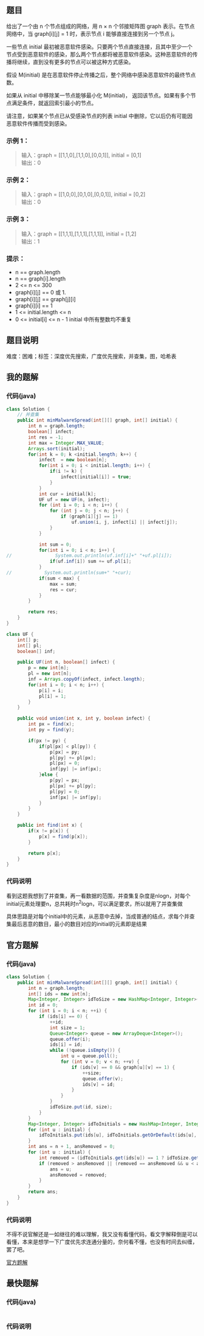 ## 题目
给出了一个由 n 个节点组成的网络，用 n × n 个邻接矩阵图 graph 表示。在节点网络中，当 graph[i][j] = 1 时，表示节点 i 能够直接连接到另一个节点 j。 

一些节点 initial 最初被恶意软件感染。只要两个节点直接连接，且其中至少一个节点受到恶意软件的感染，那么两个节点都将被恶意软件感染。这种恶意软件的传播将继续，直到没有更多的节点可以被这种方式感染。

假设 M(initial) 是在恶意软件停止传播之后，整个网络中感染恶意软件的最终节点数。

如果从 initial 中移除某一节点能够最小化 M(initial)， 返回该节点。如果有多个节点满足条件，就返回索引最小的节点。

请注意，如果某个节点已从受感染节点的列表 initial 中删除，它以后仍有可能因恶意软件传播而受到感染。
### 示例 1：
> 输入：graph = [[1,1,0],[1,1,0],[0,0,1]], initial = [0,1]  
> 输出：0
### 示例 2：
> 输入：graph = [[1,0,0],[0,1,0],[0,0,1]], initial = [0,2]  
> 输出：0
### 示例 3：
> 输入：graph = [[1,1,1],[1,1,1],[1,1,1]], initial = [1,2]  
> 输出：1  
### 提示：
- n == graph.length
- n == graph[i].length
- 2 <= n <= 300
- graph[i][j] == 0 或 1.
- graph[i][j] == graph[j][i]
- graph[i][i] == 1
- 1 <= initial.length <= n
- 0 <= initial[i] <= n - 1
initial 中所有整数均不重复
## 题目说明
难度：困难；标签：深度优先搜索，广度优先搜索，并查集，图，哈希表
## 我的题解
### 代码(java)
```java
class Solution {
    // 并查集
    public int minMalwareSpread(int[][] graph, int[] initial) {
        int n = graph.length;
        boolean[] infect;
        int res = -1;
        int max = Integer.MAX_VALUE;
        Arrays.sort(initial);
        for(int k = 0; k <initial.length; k++) {
            infect  = new boolean[n];
            for(int i = 0; i < initial.length; i++) {
                if(i != k) {
                    infect[initial[i]] = true;
                }
            }
            int cur = initial[k];
            UF uf = new UF(n, infect);
            for (int i = 0; i < n; i++) {
                for (int j = 0; j < n; j++) {
                    if (graph[i][j] == 1)
                        uf.union(i, j, infect[i] || infect[j]);
                }
            }

            int sum = 0;
            for(int i = 0; i < n; i++) {
//                System.out.println(uf.inf[i]+" "+uf.pl[i]);
                if(uf.inf[i]) sum += uf.pl[i];
            }
//            System.out.println(sum+" "+cur);
            if(sum < max) {
                max = sum;
                res = cur;
            }
        }

        return res;
    }
}

class UF {
    int[] p;
    int[] pl;
    boolean[] inf;

    public UF(int n, boolean[] infect) {
        p = new int[n];
        pl = new int[n];
        inf = Arrays.copyOf(infect, infect.length);
        for(int i = 0; i < n; i++) {
            p[i] = i;
            pl[i] = 1;
        }
    }

    public void union(int x, int y, boolean infect) {
        int px = find(x);
        int py = find(y);

        if(px != py) {
            if(pl[px] < pl[py]) {
                p[px] = py;
                pl[py] += pl[px];
                pl[px] = 0;
                inf[py] |= inf[px];
            }else {
                p[py] = px;
                pl[px] += pl[py];
                pl[py] = 0;
                inf[px] |= inf[py];
            }
        }
    }

    public int find(int x) {
        if(x != p[x]) {
            p[x] = find(p[x]);
        }

        return p[x];
    }
}
```
### 代码说明
看到这题我想到了并查集，再一看数据的范围，并查集复杂度是nlogn，对每个initial元素处理要n，总共耗时n<sup>2</sup>logn，可以满足要求，所以就用了并查集做

具体思路是对每个initial中的元素，从恶意中去掉，当成普通的结点，求每个并查集最后恶意的数目，最小的数目对应的initial的元素即是结果
## 官方题解
### 代码(java)
```java
class Solution {
    public int minMalwareSpread(int[][] graph, int[] initial) {
        int n = graph.length;
        int[] ids = new int[n];
        Map<Integer, Integer> idToSize = new HashMap<Integer, Integer>();
        int id = 0;
        for (int i = 0; i < n; ++i) {
            if (ids[i] == 0) {
                ++id;
                int size = 1;
                Queue<Integer> queue = new ArrayDeque<Integer>();
                queue.offer(i);
                ids[i] = id;
                while (!queue.isEmpty()) {
                    int u = queue.poll();
                    for (int v = 0; v < n; ++v) {
                        if (ids[v] == 0 && graph[u][v] == 1) {
                            ++size;
                            queue.offer(v);
                            ids[v] = id;
                        }
                    }
                }
                idToSize.put(id, size);
            }
        }
        Map<Integer, Integer> idToInitials = new HashMap<Integer, Integer>();
        for (int u : initial) {
            idToInitials.put(ids[u], idToInitials.getOrDefault(ids[u], 0) + 1);
        }
        int ans = n + 1, ansRemoved = 0;
        for (int u : initial) {
            int removed = (idToInitials.get(ids[u]) == 1 ? idToSize.get(ids[u]) : 0);
            if (removed > ansRemoved || (removed == ansRemoved && u < ans)) {
                ans = u;
                ansRemoved = removed;
            }
        }
        return ans;
    }
}
```
### 代码说明
不得不说官解还是一如继往的难以理解，我又没有看懂代码，看文字解释倒是可以看懂，本来是想学一下广度优先求连通分量的，奈何看不懂，也没有时间去纠缠，罢了吧。

[官方题解](https://leetcode.cn/problems/minimize-malware-spread/solutions/2735960/jin-liang-jian-shao-e-yi-ruan-jian-de-ch-lwmp/)
## 最快题解
### 代码(java)
```java
```
### 代码说明
